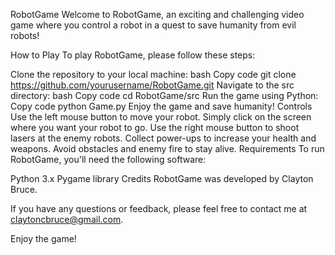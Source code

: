 RobotGame
Welcome to RobotGame, an exciting and challenging video game where you control a robot in a quest to save humanity from evil robots!

How to Play
To play RobotGame, please follow these steps:

Clone the repository to your local machine:
bash
Copy code
git clone https://github.com/yourusername/RobotGame.git
Navigate to the src directory:
bash
Copy code
cd RobotGame/src
Run the game using Python:
Copy code
python Game.py
Enjoy the game and save humanity!
Controls
Use the left mouse button to move your robot. Simply click on the screen where you want your robot to go.
Use the right mouse button to shoot lasers at the enemy robots.
Collect power-ups to increase your health and weapons.
Avoid obstacles and enemy fire to stay alive.
Requirements
To run RobotGame, you'll need the following software:

Python 3.x
Pygame library
Credits
RobotGame was developed by Clayton Bruce.

If you have any questions or feedback, please feel free to contact me at claytoncbruce@gmail.com.

Enjoy the game!
